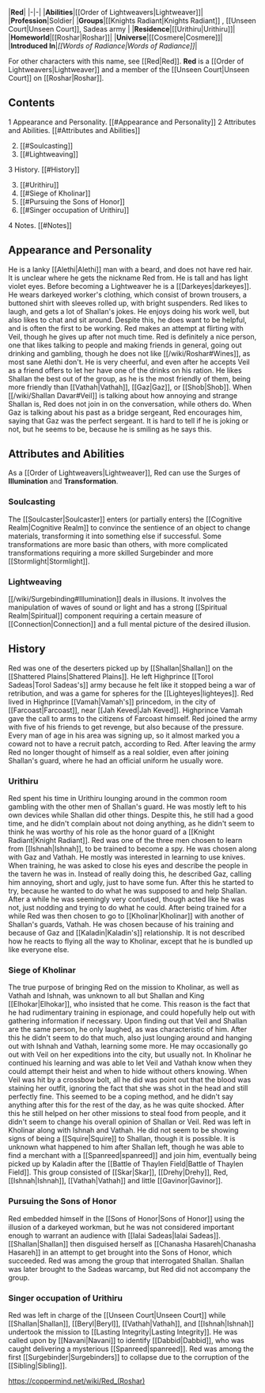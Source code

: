 |**Red**|
|-|-|
|**Abilities**|[[Order of Lightweavers\|Lightweaver]]|
|**Profession**|Soldier|
|**Groups**|[[Knights Radiant\|Knights Radiant]] , [[Unseen Court\|Unseen Court]], Sadeas army |
|**Residence**|[[Urithiru\|Urithiru]]|
|**Homeworld**|[[Roshar\|Roshar]]|
|**Universe**|[[Cosmere\|Cosmere]]|
|**Introduced In**|*[[Words of Radiance\|Words of Radiance]]*|

For other characters with this name, see [[Red\|Red]].
**Red** is a [[Order of Lightweavers\|Lightweaver]] and a member of the [[Unseen Court\|Unseen Court]] on [[Roshar\|Roshar]].

## Contents

1 Appearance and Personality. [[#Appearance and Personality]] 
2 Attributes and Abilities. [[#Attributes and Abilities]] 

2. [[#Soulcasting]] 
2. [[#Lightweaving]] 


3 History. [[#History]] 

3. [[#Urithiru]] 
3. [[#Siege of Kholinar]] 
3. [[#Pursuing the Sons of Honor]] 
3. [[#Singer occupation of Urithiru]] 


4 Notes. [[#Notes]] 


## Appearance and Personality
He is a lanky [[Alethi\|Alethi]] man with a beard, and does not have red hair. It is unclear where he gets the nickname Red from. He is tall and has light violet eyes. Before becoming a Lightweaver he is a [[Darkeyes\|darkeyes]]. He wears darkeyed worker's clothing, which consist of brown trousers, a buttoned shirt with sleeves rolled up, with bright suspenders.
Red likes to laugh, and gets a lot of Shallan's jokes. He enjoys doing his work well, but also likes to chat and sit around. Despite this, he does want to be helpful, and is often the first to be working.
Red makes an attempt at flirting with Veil, though he gives up after not much time. Red is definitely a nice person, one that likes talking to people and making friends in general, going out drinking and gambling, though he does not like [[/wiki/Roshar#Wines]], as most sane Alethi don't. He is very cheerful, and even after he accepts Veil as a friend offers to let her have one of the drinks on his ration. He likes Shallan the best out of the group, as he is the most friendly of them, being more friendly than [[Vathah\|Vathah]], [[Gaz\|Gaz]], or [[Shob\|Shob]]. When [[/wiki/Shallan Davar#Veil]] is talking about how annoying and strange Shallan is, Red does not join in on the conversation, while others do. When Gaz is talking about his past as a bridge sergeant, Red encourages him, saying that Gaz was the perfect sergeant. It is hard to tell if he is joking or not, but he seems to be, because he is smiling as he says this.

## Attributes and Abilities
As a [[Order of Lightweavers\|Lightweaver]], Red can use the Surges of **Illumination** and **Transformation**.

### Soulcasting
The [[Soulcaster\|Soulcaster]] enters (or partially enters) the [[Cognitive Realm\|Cognitive Realm]] to convince the sentience of an object to change materials, transforming it into something else if successful. Some transformations are more basic than others, with more complicated transformations requiring a more skilled Surgebinder and more [[Stormlight\|Stormlight]].

### Lightweaving
[[/wiki/Surgebinding#Illumination]] deals in illusions. It involves the manipulation of waves of sound or light and has a strong [[Spiritual Realm\|Spiritual]] component requiring a certain measure of [[Connection\|Connection]] and a full mental picture of the desired illusion.

## History
Red was one of the deserters picked up by [[Shallan\|Shallan]] on the [[Shattered Plains\|Shattered Plains]]. He left Highprince [[Torol Sadeas\|Torol Sadeas's]] army because he felt like it stopped being a war of retribution, and was a game for spheres for the [[Lighteyes\|lighteyes]].
Red lived in Highprince [[Vamah\|Vamah's]] princedom, in the city of [[Farcoast\|Farcoast]], near [[Jah Keved\|Jah Keved]]. Highprince Vamah gave the call to arms to the citizens of Farcoast himself. Red joined the army with five of his friends to get revenge, but also because of the pressure. Every man of age in his area was signing up, so it almost marked you a coward not to have a recruit patch, according to Red. After leaving the army Red no longer thought of himself as a real soldier, even after joining Shallan's guard, where he had an official uniform he usually wore.

### Urithiru
Red spent his time in Urithiru lounging around in the common room gambling with the other men of Shallan's guard. He was mostly left to his own devices while Shallan did other things. Despite this, he still had a good time, and he didn't complain about not doing anything, as he didn't seem to think he was worthy of his role as the honor guard of a [[Knight Radiant\|Knight Radiant]].
Red was one of the three men chosen to learn from [[Ishnah\|Ishnah]], to be trained to become a spy. He was chosen along with Gaz and Vathah. He mostly was interested in learning to use knives. When training, he was asked to close his eyes and describe the people in the tavern he was in. Instead of really doing this, he described Gaz, calling him annoying, short and ugly, just to have some fun. After this he started to try, because he wanted to do what he was supposed to and help Shallan. After a while he was seemingly very confused, though acted like he was not, just nodding and trying to do what he could.
After being trained for a while Red was then chosen to go to [[Kholinar\|Kholinar]] with another of Shallan's guards, Vathah. He was chosen because of his training and because of Gaz and [[Kaladin\|Kaladin's]] relationship. It is not described how he reacts to flying all the way to Kholinar, except that he is bundled up like everyone else.

### Siege of Kholinar
The true purpose of bringing Red on the mission to Kholinar, as well as Vathah and Ishnah, was unknown to all but Shallan and King [[Elhokar\|Elhokar]], who insisted that he come. This reason is the fact that he had rudimentary training in espionage, and could hopefully help out with gathering information if necessary. Upon finding out that Veil and Shallan are the same person, he only laughed, as was characteristic of him. After this he didn't seem to do that much, also just lounging around and hanging out with Ishnah and Vathah, learning some more. He may occasionally go out with Veil on her expeditions into the city, but usually not.
In Kholinar he continued his learning and was able to let Veil and Vathah know when they could attempt their heist and when to hide without others knowing. When Veil was hit by a crossbow bolt, all he did was point out that the blood was staining her outfit, ignoring the fact that she was shot in the head and still perfectly fine. This seemed to be a coping method, and he didn't say anything after this for the rest of the day, as he was quite shocked. After this he still helped on her other missions to steal food from people, and it didn't seem to change his overall opinion of Shallan or Veil.
Red was left in Kholinar along with Ishnah and Vathah. He did not seem to be showing signs of being a [[Squire\|Squire]] to Shallan, though it is possible. It is unknown what happened to him after Shallan left, though he was able to find a merchant with a [[Spanreed\|spanreed]] and join him, eventually being picked up by Kaladin after the [[Battle of Thaylen Field\|Battle of Thaylen Field]]. This group consisted of [[Skar\|Skar]], [[Drehy\|Drehy]], Red, [[Ishnah\|Ishnah]], [[Vathah\|Vathah]] and little [[Gavinor\|Gavinor]].

### Pursuing the Sons of Honor
Red embedded himself in the [[Sons of Honor\|Sons of Honor]] using the illusion of a darkeyed workman, but he was not considered important enough to warrant an audience with [[Ialai Sadeas\|Ialai Sadeas]]. [[Shallan\|Shallan]] then disguised herself as [[Chanasha Hasareh\|Chanasha Hasareh]] in an attempt to get brought into the Sons of Honor, which succeeded. Red was among the group that interrogated Shallan. Shallan was later brought to the Sadeas warcamp, but Red did not accompany the group.

### Singer occupation of Urithiru
Red was left in charge of the [[Unseen Court\|Unseen Court]] while [[Shallan\|Shallan]], [[Beryl\|Beryl]], [[Vathah\|Vathah]], and [[Ishnah\|Ishnah]] undertook the mission to [[Lasting Integrity\|Lasting Integrity]]. He was called upon by [[Navani\|Navani]] to identify [[Dabbid\|Dabbid]], who was caught delivering a mysterious [[Spanreed\|spanreed]]. Red was among the first [[Surgebinder\|Surgebinders]] to collapse due to the corruption of the [[Sibling\|Sibling]].



https://coppermind.net/wiki/Red_(Roshar)